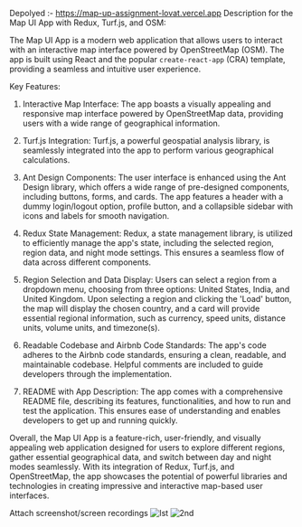 Depolyed :- https://map-up-assignment-lovat.vercel.app
Description for the Map UI App with Redux, Turf.js, and OSM:

The Map UI App is a modern web application that allows users to interact with an interactive map interface powered by OpenStreetMap (OSM). The app is built using React and the popular `create-react-app` (CRA) template, providing a seamless and intuitive user experience.

Key Features:

1. Interactive Map Interface:
   The app boasts a visually appealing and responsive map interface powered by OpenStreetMap data, providing users with a wide range of geographical information.

2. Turf.js Integration:
   Turf.js, a powerful geospatial analysis library, is seamlessly integrated into the app to perform various geographical calculations.

3. Ant Design Components:
   The user interface is enhanced using the Ant Design library, which offers a wide range of pre-designed components, including buttons, forms, and cards. The app features a header with a dummy login/logout option, profile button, and a collapsible sidebar with icons and labels for smooth navigation.

4. Redux State Management:
   Redux, a state management library, is utilized to efficiently manage the app's state, including the selected region, region data, and night mode settings. This ensures a seamless flow of data across different components.

5. Region Selection and Data Display:
   Users can select a region from a dropdown menu, choosing from three options: United States, India, and United Kingdom. Upon selecting a region and clicking the 'Load' button, the map will display the chosen country, and a card will provide essential regional information, such as currency, speed units, distance units, volume units, and timezone(s).

6. Readable Codebase and Airbnb Code Standards:
   The app's code adheres to the Airbnb code standards, ensuring a clean, readable, and maintainable codebase. Helpful comments are included to guide developers through the implementation.

7. README with App Description:
   The app comes with a comprehensive README file, describing its features, functionalities, and how to run and test the application. This ensures ease of understanding and enables developers to get up and running quickly.

Overall, the Map UI App is a feature-rich, user-friendly, and visually appealing web application designed for users to explore different regions, gather essential geographical data, and switch between day and night modes seamlessly. With its integration of Redux, Turf.js, and OpenStreetMap, the app showcases the potential of powerful libraries and technologies in creating impressive and interactive map-based user interfaces.

 Attach screenshot/screen recordings
![Ist](https://github.com/Ashu6200/MapUp-Assignment/assets/109691178/fa2521e3-d0fe-460c-9ace-78781f6e07c2)
![2nd](https://github.com/Ashu6200/MapUp-Assignment/assets/109691178/ee46f5e6-77e3-4671-9df5-ad4b6553868e)

